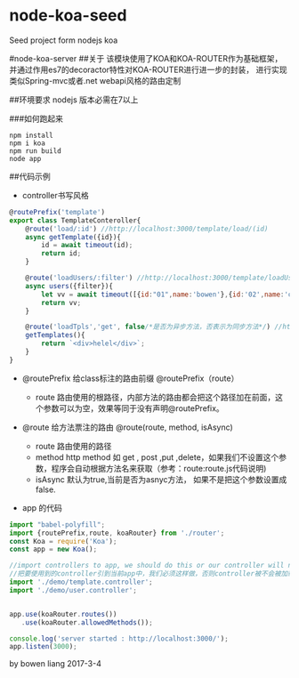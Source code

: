 # node-koa-seed
Seed project form nodejs koa

#node-koa-server
##关于
该模块使用了KOA和KOA-ROUTER作为基础框架，并通过作用es7的decoractor特性对KOA-ROUTER进行进一步的封装，
进行实现类似Spring-mvc或者.net webapi风格的路由定制

##环境要求
nodejs 版本必需在7以上

###如何跑起来

```
npm install 
npm i koa
npm run build
node app
```

##代码示例
* controller书写风格

```javascript
@routePrefix('template')
export class TemplateConteroller{
    @route('load/:id') //http://localhost:3000/template/load/(id)
    async getTemplate({id}){
        id = await timeout(id);
        return id;
    }

    @route('loadUsers/:filter') //http://localhost:3000/template/loadUsers/(filter)
    async users({filter}){
        let vv = await timeout([{id:"01",name:'bowen'},{id:'02',name:'owen'}]);
        return vv;
    }

    @route('loadTpls','get', false/*是否为异步方法，否表示为同步方法*/) //http://localhost:3000/template/loadTpls
    getTemplates(){
        return `<div>helel</div>`;
    }
}
```
* @routePrefix 给class标注的路由前缀  @routePrefix（route）
    * route 路由使用的根路径，内部方法的路由都会把这个路径加在前面，这个参数可以为空，效果等同于没有声明@routePrefix。
* @route 给方法票注的路由 @route(route, method, isAsync)
    * route 路由使用的路径
    * method http method 如 get , post ,put ,delete，如果我们不设置这个参数，程序会自动根据方法名来获取（参考：route:route.js代码说明)
    * isAsync 默认为true,当前是否为asnyc方法， 如果不是把这个参数设置成false.


* app 的代码

```javascript
import "babel-polyfill";
import {routePrefix,route, koaRouter} from './router';
const Koa = require('Koa');
const app = new Koa();

//import controllers to app, we should do this or our controller will not execute!
//把要使用到的controller引到当前app中，我们必须这样做，否则controller被不会被加载运行。
import './demo/template.controller';
import './demo/user.controller';


app.use(koaRouter.routes())
   .use(koaRouter.allowedMethods());

console.log('server started : http://localhost:3000/');
app.listen(3000);
```


by bowen liang 2017-3-4